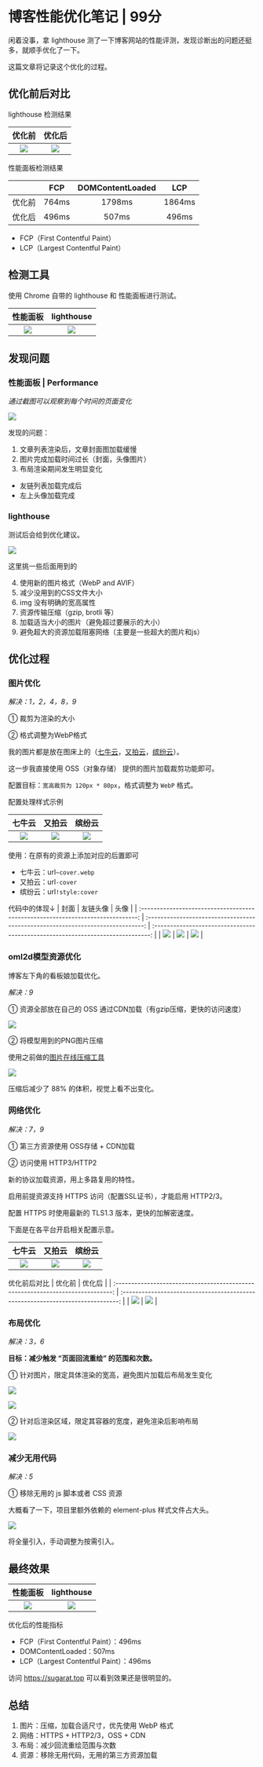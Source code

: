# 博客性能优化笔记 | 99分

闲着没事，拿 lighthouse 测了一下博客网站的性能评测，发现诊断出的问题还挺多，就顺手优化了一下。

这篇文章将记录这个优化的过程。


## 优化前后对比
lighthouse 检测结果

|                                     优化前                                      |                                     优化后                                      |
| :-----------------------------------------------------------------------------: | :-----------------------------------------------------------------------------: |
| ![](https://cdn.upyun.sugarat.top/mdImg/sugar/4d82e4e81e499921a65b73c80034c153) | ![](https://cdn.upyun.sugarat.top/mdImg/sugar/b5bae2c72f1d2aed2c09857c1b9e6b5f) |


性能面板检测结果

|        |  FCP  | DOMContentLoaded |  LCP   |
| :----: | :---: | :--------------: | :----: |
| 优化前 | 764ms |      1798ms      | 1864ms |
| 优化后 | 496ms |      507ms       | 496ms  |


* FCP（First Contentful Paint）
* LCP（Largest Contentful Paint）


## 检测工具
使用 Chrome 自带的 lighthouse 和 性能面板进行测试。

|                                    性能面板                                     |                                   lighthouse                                    |
| :-----------------------------------------------------------------------------: | :-----------------------------------------------------------------------------: |
| ![](https://cdn.upyun.sugarat.top/mdImg/sugar/ee2e46cd895e2773a22671fe99571bd3) | ![](https://cdn.upyun.sugarat.top/mdImg/sugar/c35d5a583f80ccbeae74544644fbc236) |


## 发现问题

### 性能面板 | Performance
*通过截图可以观察到每个时间的页面变化*

![](https://cdn.upyun.sugarat.top/mdImg/sugar/1d59bbd832442846c5e15bd05a0fb41a)

发现的问题：
1. 文章列表渲染后，文章封面图加载缓慢
2. 图片完成加载时间过长（封面，头像图片）
3. 布局渲染期间发生明显变化
  * 友链列表加载完成后
  * 左上头像加载完成

### lighthouse

测试后会给到优化建议。

![](https://cdn.upyun.sugarat.top/mdImg/sugar/564a5318bef5fe8f9318e205a946ed5d)

这里挑一些后面用到的

4. 使用新的图片格式（WebP and AVIF）
5. 减少没用到的CSS文件大小
6. img 没有明确的宽高属性
7. 资源传输压缩（gzip, brotli 等）
8. 加载适当大小的图片（避免超过要展示的大小）
9. 避免超大的资源加载阻塞网络（主要是一些超大的图片和js）

## 优化过程
### 图片优化
*解决：1，2，4，8，9*

① 裁剪为渲染的大小

② 格式调整为WebP格式

我的图片都是放在图床上的（[七牛云](https://www.qiniu.com/)，[又拍云](https://www.upyun.com/)，[缤纷云](https://www.bitiful.com/)）。

这一步我直接使用 OSS（对象存储） 提供的图片加载裁剪功能即可。

配置目标：`宽高裁剪为 120px * 80px`，格式调整为 `WebP` 格式。

配置处理样式示例

|                                     七牛云                                      |                                     又拍云                                      |                                     缤纷云                                      |
| :-----------------------------------------------------------------------------: | :-----------------------------------------------------------------------------: | :-----------------------------------------------------------------------------: |
| ![](https://cdn.upyun.sugarat.top/mdImg/sugar/35a9ae4bce09253ec27336add6d5b113) | ![](https://cdn.upyun.sugarat.top/mdImg/sugar/71b189c9662ae6ebf6c5cbba026bef9b) | ![](https://cdn.upyun.sugarat.top/mdImg/sugar/61666d5257abea7242b81f73b841366b) |

使用：在原有的资源上添加对应的后置即可
* 七牛云：url`~cover.webp`
* 又拍云：url`-cover`
* 缤纷云：url`!style:cover`


代码中的体现↓
|                                      封面                                       |                                    友链头像                                     |                                      头像                                       |
| :-----------------------------------------------------------------------------: | :-----------------------------------------------------------------------------: | :-----------------------------------------------------------------------------: |
| ![](https://cdn.upyun.sugarat.top/mdImg/sugar/bea00144a61781f8effd682a43d36af0) | ![](https://cdn.upyun.sugarat.top/mdImg/sugar/aad8979fe2c73aa37c626d59cdbcb199) | ![](https://cdn.upyun.sugarat.top/mdImg/sugar/a0bebb4818ac1c4dcd208871c977fd6b) |

### oml2d模型资源优化
博客左下角的看板娘加载优化。

*解决：9*


① 资源全部放在自己的 OSS 通过CDN加载（有gzip压缩，更快的访问速度）

![](https://cdn.upyun.sugarat.top/mdImg/sugar/a54a6ad8b950bcd35881a91a766d9516)

② 将模型用到的PNG图片压缩

使用之前做的[图片在线压缩工具](https://demos.sugarat.top/pages/png-compress/)

![](https://cdn.upyun.sugarat.top/mdImg/sugar/3a71f093eb7e6a9edd7fc5a44ea5453a)

压缩后减少了 88% 的体积，视觉上看不出变化。

### 网络优化
*解决：7，9*

① 第三方资源使用 OSS存储 + CDN加载

② 访问使用 HTTP3/HTTP2

新的协议加载资源，用上多路复用的特性。

启用前提资源支持 HTTPS 访问（配置SSL证书），才能启用 HTTP2/3。

配置 HTTPS 时使用最新的 TLS1.3 版本，更快的加解密速度。

下面是在各平台开启相关配置示意。

|                                     七牛云                                      |                                     又拍云                                      |                                     缤纷云                                      |
| :-----------------------------------------------------------------------------: | :-----------------------------------------------------------------------------: | :-----------------------------------------------------------------------------: |
| ![](https://cdn.upyun.sugarat.top/mdImg/sugar/bbbd1791fb922ff5a3b93bf767da7077) | ![](https://cdn.upyun.sugarat.top/mdImg/sugar/cef4e8d57160ce1e15f55a013fb5c48f) | ![](https://cdn.upyun.sugarat.top/mdImg/sugar/567b27f97e7c8c6d9872d30554ff5aac) |

优化前后对比
|                                     优化前                                      |                                     优化后                                      |
| :-----------------------------------------------------------------------------: | :-----------------------------------------------------------------------------: |
| ![](https://cdn.upyun.sugarat.top/mdImg/sugar/2589d8a0c951eb52926265296d295300) | ![](https://cdn.upyun.sugarat.top/mdImg/sugar/d2a595575fffd4894aafb90d242169ae) |

### 布局优化
*解决：3，6*

**目标：减少触发 “页面回流重绘” 的范围和次数。**

① 针对图片，限定具体渲染的宽高，避免图片加载后布局发生变化

![](https://cdn.upyun.sugarat.top/mdImg/sugar/ff09a4dbcd305b2b1fb1811934a1c7c2)

![](https://cdn.upyun.sugarat.top/mdImg/sugar/67cfbd857a8a3e7e7eefa5aac53f696e)

② 针对后渲染区域，限定其容器的宽度，避免渲染后影响布局

![](https://cdn.upyun.sugarat.top/mdImg/sugar/2210f6baef787ab13326a26d02e11783)

### 减少无用代码
*解决：5*

① 移除无用的 js 脚本或者 CSS 资源

大概看了一下，项目里额外依赖的 element-plus 样式文件占大头。

![](https://cdn.upyun.sugarat.top/mdImg/sugar/028e0cf966f7a0b067ce1f3dc26ede32)

将全量引入，手动调整为按需引入。

## 最终效果
|                                    性能面板                                     |                                   lighthouse                                    |
| :-----------------------------------------------------------------------------: | :-----------------------------------------------------------------------------: |
| ![](https://cdn.upyun.sugarat.top/mdImg/sugar/5373e67f09e2a349074b0ab0c852d134) | ![](https://cdn.upyun.sugarat.top/mdImg/sugar/b5bae2c72f1d2aed2c09857c1b9e6b5f) |

优化后的性能指标

* FCP（First Contentful Paint）：496ms
* DOMContentLoaded：507ms
* LCP（Largest Contentful Paint）：496ms

访问 https://sugarat.top 可以看到效果还是很明显的。

## 总结
1. 图片：压缩，加载合适尺寸，优先使用 WebP 格式
2. 网络：HTTPS + HTTP2/3，OSS + CDN
3. 布局：减少回流重绘范围与次数
4. 资源：移除无用代码，无用的第三方资源加载
